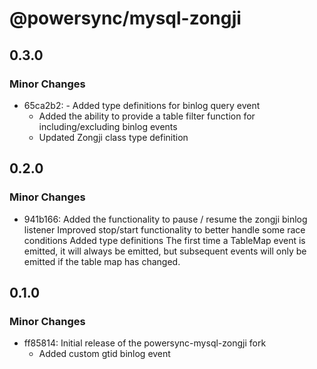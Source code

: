 # @powersync/mysql-zongji

## 0.3.0

### Minor Changes

- 65ca2b2: - Added type definitions for binlog query event
  - Added the ability to provide a table filter function for including/excluding binlog events
  - Updated Zongji class type definition

## 0.2.0

### Minor Changes

- 941b166: Added the functionality to pause / resume the zongji binlog listener
  Improved stop/start functionality to better handle some race conditions
  Added type definitions
  The first time a TableMap event is emitted, it will always be emitted, but subsequent events will only be emitted if the table map has changed.

## 0.1.0

### Minor Changes

- ff85814: Initial release of the powersync-mysql-zongji fork
  - Added custom gtid binlog event
